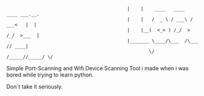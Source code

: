                                                 |    |    ____   ____   ____ ___.__.
                                                |    |   /  _ \ / ___\ / ___<   |  |
                                                |    |__(  <_> ) /_/  > /_/  >___  |
                                                |_______ \____/\___  /\___  // ____|
                                                        \/    /_____//_____/ \/     
        

Simple Port-Scanning and Wifi Device Scanning Tool i made when i was bored while trying to learn python.

Don´t take it seriously.

